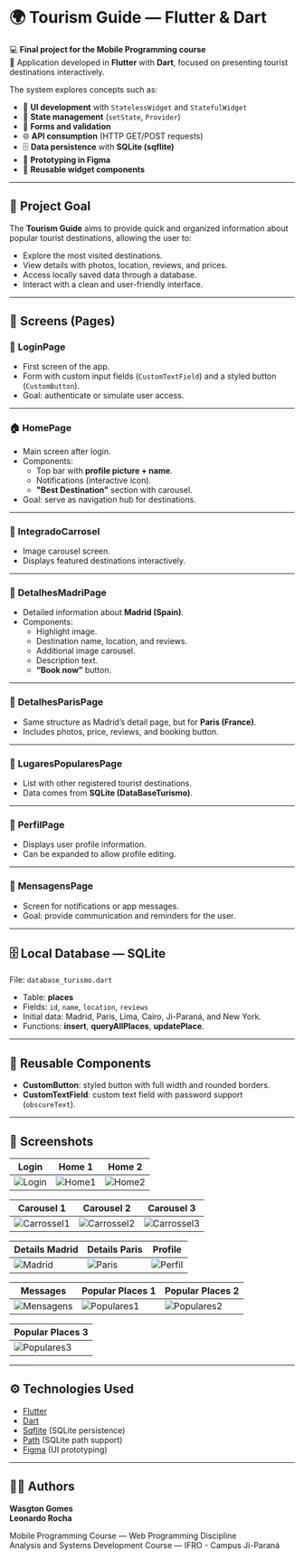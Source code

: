 # 🌍 Tourism Guide — Flutter & Dart  

💻 **Final project for the Mobile Programming course**  
📱 Application developed in **Flutter** with **Dart**, focused on presenting tourist destinations interactively.  

The system explores concepts such as:  
- 🎨 **UI development** with `StatelessWidget` and `StatefulWidget`  
- 🔄 **State management** (`setState`, `Provider`)  
- 📝 **Forms and validation**  
- 🌐 **API consumption** (HTTP GET/POST requests)  
- 🗄️ **Data persistence** with **SQLite (sqflite)**  
- 🎯 **Prototyping in Figma**  
- 🧩 **Reusable widget components**  

---

## 🚀 Project Goal  
The **Tourism Guide** aims to provide quick and organized information about popular tourist destinations, allowing the user to:  
- Explore the most visited destinations.  
- View details with photos, location, reviews, and prices.  
- Access locally saved data through a database.  
- Interact with a clean and user-friendly interface.  

---

## 📂 Screens (Pages)  

### 🔑 **LoginPage**  
- First screen of the app.  
- Form with custom input fields (`CustomTextField`) and a styled button (`CustomButton`).  
- Goal: authenticate or simulate user access.  

---

### 🏠 **HomePage**  
- Main screen after login.  
- Components:  
  - Top bar with **profile picture + name**.  
  - Notifications (interactive icon).  
  - **"Best Destination"** section with carousel.  
- Goal: serve as navigation hub for destinations.  

---

### 🎡 **IntegradoCarrosel**  
- Image carousel screen.  
- Displays featured destinations interactively.  

---

### 🏰 **DetalhesMadriPage**  
- Detailed information about **Madrid (Spain)**.  
- Components:  
  - Highlight image.  
  - Destination name, location, and reviews.  
  - Additional image carousel.  
  - Description text.  
  - **“Book now”** button.  

---

### 🗼 **DetalhesParisPage**  
- Same structure as Madrid’s detail page, but for **Paris (France)**.  
- Includes photos, price, reviews, and booking button.  

---

### 📍 **LugaresPopularesPage**  
- List with other registered tourist destinations.  
- Data comes from **SQLite (DataBaseTurismo)**.  

---

### 👤 **PerfilPage**  
- Displays user profile information.  
- Can be expanded to allow profile editing.  

---

### 💬 **MensagensPage**  
- Screen for notifications or app messages.  
- Goal: provide communication and reminders for the user.  

---

## 🗄️ Local Database — SQLite  
File: `database_turismo.dart`  
- Table: **places**  
- Fields: `id`, `name`, `location`, `reviews`  
- Initial data: Madrid, Paris, Lima, Cairo, Ji-Paraná, and New York.  
- Functions: **insert**, **queryAllPlaces**, **updatePlace**.  

---

## 🧩 Reusable Components  
- **CustomButton**: styled button with full width and rounded borders.  
- **CustomTextField**: custom text field with password support (`obscureText`).  

---

## 📸 Screenshots  

| Login | Home 1 | Home 2 |
|-------|--------|--------|
| ![Login](atividade_3_wasgton/lib/pages/Page_Login.jpeg) | ![Home1](atividade_3_wasgton/lib/pages/Page_Home01.jpeg) | ![Home2](atividade_3_wasgton/lib/pages/Page_Home02.jpeg) |

| Carousel 1 | Carousel 2 | Carousel 3 |
|------------|------------|------------|
| ![Carrossel1](atividade_3_wasgton/lib/pages/Pages_integrado_carrosel01.jpeg) | ![Carrossel2](atividade_3_wasgton/lib/pages/Pages_integrado_carrosel02.jpeg) | ![Carrossel3](atividade_3_wasgton/lib/pages/Pages_integrado_carrosel03.jpeg) |

| Details Madrid | Details Paris | Profile |
|----------------|---------------|---------|
| ![Madrid](atividade_3_wasgton/lib/pages/Pages_Detalhes_Madri.jpeg) | ![Paris](atividade_3_wasgton/lib/pages/Page_Detalhes_Paris.jpeg) | ![Perfil](atividade_3_wasgton/lib/pages/Page_Perfil.jpeg) |

| Messages | Popular Places 1 | Popular Places 2 |
|----------|------------------|------------------|
| ![Mensagens](atividade_3_wasgton/lib/pages/Page_Mensagens.jpeg) | ![Populares1](atividade_3_wasgton/lib/pages/Page_Lugares_Pupulares01.jpeg) | ![Populares2](atividade_3_wasgton/lib/pages/Page_Lugares_Pupulares02.jpeg) |

| Popular Places 3 |
|------------------|
| ![Populares3](atividade_3_wasgton/lib/pages/Page_Lugares_Pupulares03.jpeg) |

---

## ⚙️ Technologies Used  
- [Flutter](https://flutter.dev/)  
- [Dart](https://dart.dev/)  
- [Sqflite](https://pub.dev/packages/sqflite) (SQLite persistence)  
- [Path](https://pub.dev/packages/path) (SQLite path support)  
- [Figma]([https://figma.com](https://www.figma.com/design/yBCbUBrCBgo5NltkglMohg/Modelo-atividade-3-Mobile?node-id=0-1&p=f&t=71YmrctHvPritJfp-0)) (UI prototyping)  

---

## 👨‍💻 Authors  
**Wasgton Gomes**  
**Leonardo Rocha**  

Mobile Programming Course — Web Programming Discipline  
Analysis and Systems Development Course — IFRO - Campus Ji-Paraná
